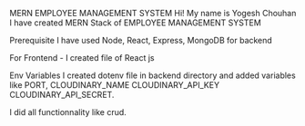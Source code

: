MERN EMPLOYEE MANAGEMENT SYSTEM
Hi! My name is Yogesh Chouhan I have created MERN Stack of EMPLOYEE MANAGEMENT SYSTEM

Prerequisite
I have used Node, React, Express, MongoDB for backend

For Frontend - 
I created file of React js

Env Variables
I created dotenv file in backend directory and added variables like PORT, 
 CLOUDINARY_NAME CLOUDINARY_API_KEY CLOUDINARY_API_SECRET.

 I did all functionnality like crud.
